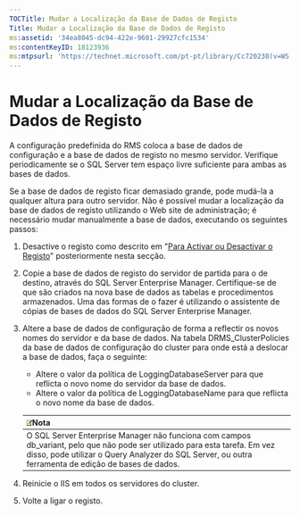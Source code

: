```yaml
---
TOCTitle: Mudar a Localização da Base de Dados de Registo
Title: Mudar a Localização da Base de Dados de Registo
ms:assetid: '34ea8045-dc94-422e-9601-29927cfc1534'
ms:contentKeyID: 18123936
ms:mtpsurl: 'https://technet.microsoft.com/pt-pt/library/Cc720238(v=WS.10)'
---
```


Mudar a Localização da Base de Dados de Registo
===============================================

A configuração predefinida do RMS coloca a base de dados de configuração e a base de dados de registo no mesmo servidor. Verifique periodicamente se o SQL Server tem espaço livre suficiente para ambas as bases de dados.

Se a base de dados de registo ficar demasiado grande, pode mudá-la a qualquer altura para outro servidor. Não é possível mudar a localização da base de dados de registo utilizando o Web site de administração; é necessário mudar manualmente a base de dados, executando os seguintes passos:

1.  Desactive o registo como descrito em "[Para Activar ou Desactivar o Registo](https://technet.microsoft.com/8e672f95-566f-4070-9a2a-2f70f087148f)" posteriormente nesta secção.
2.  Copie a base de dados de registo do servidor de partida para o de destino, através do SQL Server Enterprise Manager. Certifique-se de que são criados na nova base de dados as tabelas e procedimentos armazenados. Uma das formas de o fazer é utilizando o assistente de cópias de bases de dados do SQL Server Enterprise Manager.
3.  Altere a base de dados de configuração de forma a reflectir os novos nomes do servidor e da base de dados. Na tabela DRMS\_ClusterPolicies da base de dados de configuração do cluster para onde está a deslocar a base de dados, faça o seguinte:
    -   Altere o valor da política de LoggingDatabaseServer para que reflicta o novo nome do servidor da base de dados.
    -   Altere o valor da política de LoggingDatabaseName para que reflicta o novo nome da base de dados.

    | ![](/security-updates/images/Cc720238.note(WS.10).gif)Nota                                                                                                                                                               |
    |-------------------------------------------------------------------------------------------------------------------------------------------------------------------------------------------------------------------------------------|
    | O SQL Server Enterprise Manager não funciona com campos db\_variant, pelo que não pode ser utilizado para esta tarefa. Em vez disso, pode utilizar o Query Analyzer do SQL Server, ou outra ferramenta de edição de bases de dados. |

4.  Reinicie o IIS em todos os servidores do cluster.
5.  Volte a ligar o registo.

